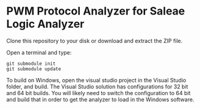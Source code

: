 # PWM Protocol Analyzer for Saleae Logic Analyzer
Clone this repository to your disk or download and extract the ZIP file.

Open a terminal and type:

    git submodule init
    git submodule update

To build on Windows, open the visual studio project in the Visual Studio folder, and build. The Visual Studio solution has configurations for 32 bit and 64 bit builds. You will likely need to switch the configuration to 64 bit and build that in order to get the analyzer to load in the Windows software.

